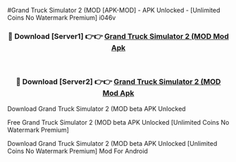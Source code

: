 #Grand Truck Simulator 2 (MOD [APK-MOD] - APK Unlocked - [Unlimited Coins No Watermark Premium] i046v



<div align="center">

<h3>🔴 Download [Server1] 👉👉 <a href="https://momento.my/?title=Grand_Truck_Simulator_2_(MOD">Grand Truck Simulator 2 (MOD Mod Apk</a></h3><br>

<h3>🔴 Download [Server2] 👉👉 <a href="https://momento.my/?title=Grand_Truck_Simulator_2_(MOD">Grand Truck Simulator 2 (MOD Mod Apk</a></h3>
</div>



Download Grand Truck Simulator 2 (MOD beta APK Unlocked

Free Grand Truck Simulator 2 (MOD beta APK Unlocked [Unlimited Coins No Watermark Premium]

Download Grand Truck Simulator 2 (MOD beta APK Unlocked [Unlimited Coins No Watermark Premium] Mod For Android
